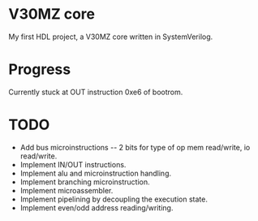 # V30MZ core

My first HDL project, a V30MZ core written in SystemVerilog.

# Progress

Currently stuck at OUT instruction 0xe6 of bootrom.

# TODO

* Add bus microinstructions -- 2 bits for type of op mem read/write, io read/write.
* Implement IN/OUT instructions.
* Implement alu and microinstruction handling.
* Implement branching microinstruction.
* Implement microassembler.
* Implement pipelining by decoupling the execution state.
* Implement even/odd address reading/writing.
